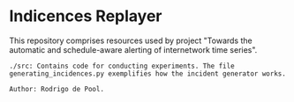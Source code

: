 # Indicences Replayer

This repository comprises resources used by project "Towards the automatic and schedule-aware alerting of internetwork time series".

    ./src: Contains code for conducting experiments. The file generating_incidences.py exemplifies how the incident generator works.
    
    Author: Rodrigo de Pool.


